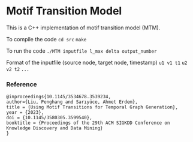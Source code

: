 # Motif Transition Model

This is a C++ implementation of motif transition model (MTM).

To compile the code
`cd src`
`make`

To run the code
`./MTM inputfile l_max delta output_number`

Format of the inputfile (source node, target node, timestamp)
`u1 v1 t1`
`u2 v2 t2`
`...`

### Reference
```
@inproceedings{10.1145/3534678.3539234,
author={Liu, Penghang and Sarıyüce, Ahmet Erdem},
title = {Using Motif Transitions for Temporal Graph Generation},
year = {2023},
doi = {10.1145/3580305.3599540},
booktitle = {Proceedings of the 29th ACM SIGKDD Conference on Knowledge Discovery and Data Mining}
}

```
